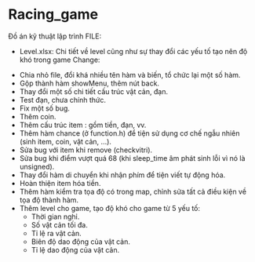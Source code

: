 # Racing_game
Đồ án kỹ thuật lập trình
FILE:
+ Level.xlsx: Chi tiết về level cũng như sự thay đổi các yếu tố tạo nên độ khó trong game
Change:
- Chia nhỏ file, đổi khá nhiều tên hàm và biến, tổ chức lại một số hàm.
- Gộp thành hàm showMenu, thêm nút back.
- Thay đổi một số chi tiết cấu trúc vật cản, đạn.
- Test đạn, chưa chính thức.
- Fix một số bug.
- Thêm coin.
- Thêm cấu trúc item : gồm tiền, đạn, vv.
- Thêm hàm chance (ở function.h) để tiện sử dụng cơ chế ngẫu nhiên (sinh item, coin, vật cản, ...).
- Sửa bug với item khi remove (checkvitri).
- Sửa bug khi điểm vượt quá 68 (khi sleep_time âm phát sinh lỗi vì nó là unsigned).
- Thay đổi hàm di chuyển khi nhận phím để tiện viết tự động hóa.
- Hoàn thiện item hóa tiền.
- Thêm hàm kiểm tra tọa độ có trong map, chỉnh sửa tất cả điều kiện về tọa độ thành hàm.
- Thêm level cho game, tạo độ khó cho game từ 5 yếu tố:
  + Thời gian nghỉ.
  + Số vật cản tối đa.
  + Tỉ lệ ra vật cản.
  + Biên độ dao động của vật cản.
  + Tỉ lệ dao động của vật cản.
